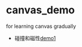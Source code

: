 # canvas_demo
for learning canvas gradually

* 碰撞和磁性[demo1](https://webkws.github.io/canvas_demo/demo1/demo1.html)